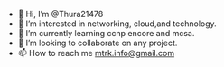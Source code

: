 - 👋 Hi, I’m @Thura21478
- 👀 I’m interested in networking, cloud,and technology.
- 🌱 I’m currently learning ccnp encore and mcsa.
- 💞️ I’m looking to collaborate on any project.
- 📫 How to reach me mtrk.info@gmail.com

<!---
Thura21478/Thura21478 is a ✨ special ✨ repository because its `README.md` (this file) appears on your GitHub profile.
You can click the Preview link to take a look at your changes.
--->
